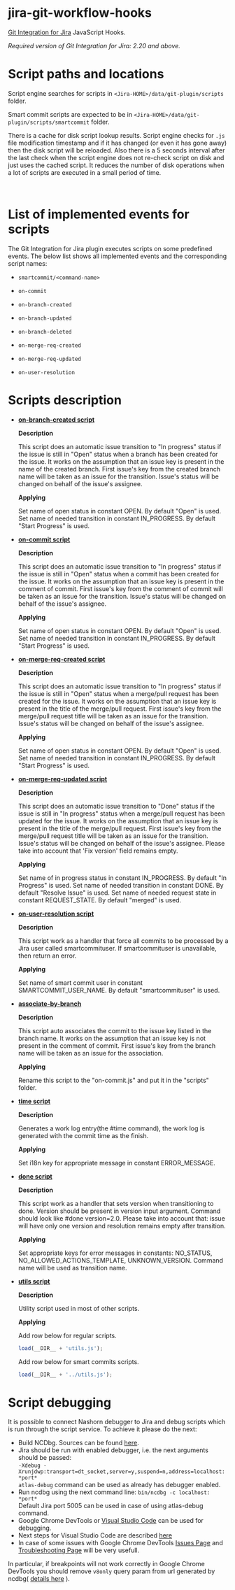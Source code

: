 # jira-git-workflow-hooks
[Git Integration for Jira](https://marketplace.atlassian.com/apps/4984/git-integration-for-jira) JavaScript Hooks.

*Required version of Git Integration for Jira: 2.20 and above.*

# Script paths and locations

Script engine searches for scripts in `<Jira-HOME>/data/git-plugin/scripts`
folder.

Smart commit scripts are expected to be in
`<Jira-HOME>/data/git-plugin/scripts/smartcommit` folder.


There is a cache for disk script lookup results. Script engine checks for `.js`
file modification timestamp and if it has changed (or even it has gone away)
then the disk script will be reloaded. Also there is a 5 seconds
interval after the last check when the script engine does not re-check script on
disk and just uses the cached script. It reduces the number of disk operations
when a lot of scripts are executed in a small period of time.

 

# List of implemented events for scripts

The Git Integration for Jira plugin executes scripts on some predefined events.
The below list shows all implemented events and the corresponding script names:

-   `smartcommit/<command-name>`

-   `on-commit`

-   `on-branch-created`

-   `on-branch-updated`

-   `on-branch-deleted`

-   `on-merge-req-created`

-   `on-merge-req-updated`

-   `on-user-resolution`


# Scripts description

* [**on-branch-created script**](http://github.com/BigBrassBand/jira-git-workflow-hooks/blob/master/scripts/on-branch-created.js)
  
  **Description**

  This script does an automatic issue transition to "In progress" status if
  the issue is still in "Open" status when a branch has been created for the issue.
  It works on the assumption that an issue key is present in the name of the created branch.
  First issue's key from the created branch name will be taken as an issue for the transition.
  Issue's status will be changed on behalf of the issue's assignee.

  **Applying**

  Set name of open status in constant OPEN. By default "Open" is used.
  Set name of needed transition in constant IN_PROGRESS. By default "Start Progress" is used.

* [**on-commit script**](http://github.com/BigBrassBand/jira-git-workflow-hooks/blob/master/scripts/on-commit.js)

  **Description**

  This script does an automatic issue transition to "In progress" status if
  the issue is still in "Open" status when a commit has been created for the issue.
  It works on the assumption that an issue key is present in the comment of commit.
  First issue's key from the comment of commit will be taken as an issue for the transition.
  Issue's status will be changed on behalf of the issue's assignee.

  **Applying**

  Set name of open status in constant OPEN. By default "Open" is used.
  Set name of needed transition in constant IN_PROGRESS. By default "Start Progress" is used.

* [**on-merge-req-created script**](http://github.com/BigBrassBand/jira-git-workflow-hooks/blob/master/scripts/on-merge-req-created.js)
  
  **Description**

  This script does an automatic issue transition to "In progress" status if
  the issue is still in "Open" status when a merge/pull request has been created for the issue.
  It works on the assumption that an issue key is present in the title of the merge/pull request.
  First issue's key from the merge/pull request title will be taken as an issue for the transition.
  Issue's status will be changed on behalf of the issue's assignee.

  **Applying**

  Set name of open status in constant OPEN. By default "Open" is used.
  Set name of needed transition in constant IN_PROGRESS. By default "Start Progress" is used.

* [**on-merge-req-updated script**](http://github.com/BigBrassBand/jira-git-workflow-hooks/blob/master/scripts/on-merge-req-updated.js)
  
  **Description**

  This script does an automatic issue transition to "Done" status if
  the issue is still in "In progress" status when a merge/pull request has been updated for the issue.
  It works on the assumption that an issue key is present in the title of the merge/pull request.
  First issue's key from the merge/pull request title will be taken as an issue for the transition.
  Issue's status will be changed on behalf of the issue's assignee.
  Please take into account that 'Fix version' field remains empty.

  **Applying**

  Set name of in progress status in constant IN_PROGRESS. By default "In Progress" is used.
  Set name of needed transition in constant DONE. By default "Resolve Issue" is used.
  Set name of needed request state in constant REQUEST_STATE. By default "merged" is used.

* [**on-user-resolution script**](http://github.com/BigBrassBand/jira-git-workflow-hooks/blob/master/scripts/on-user-resolution.js)
  
  **Description**

  This script work as a handler that force all commits to be processed by a Jira user called smartcommituser.
  If smartcommituser is unavailable, then return an error.

  **Applying**

  Set name of smart commit user in constant SMARTCOMMIT_USER_NAME. By default "smartcommituser" is used.
  
* [**associate-by-branch**](http://github.com/BigBrassBand/jira-git-workflow-hooks/blob/master/scripts/associate-by-branch.js)

  **Description**
  
  This script auto associates the commit to the issue key listed in the branch name.
  It works on the assumption that an issue key is not present in the comment of commit.
  First issue's key from the branch name will be taken as an issue for the association.
  
  **Applying**
  
  Rename this script to the "on-commit.js" and put it in the "scripts" folder.

* [**time script**](http://github.com/BigBrassBand/jira-git-workflow-hooks/blob/master/scripts/smartcommit/time.js)
  
  **Description**

  Generates a work log entry(the #time command), the work log is generated with the commit time as
  the finish.

  **Applying**

  Set i18n key for appropriate message in constant ERROR_MESSAGE.
  
* [**done script**](https://github.com/BigBrassBand/jira-git-workflow-hooks/blob/master/scripts/smartcommit/done.js)
  
  **Description**

  This script work as a handler that sets version when transitioning to done.
  Version should be present in version input argument.
  Command should look like #done version=2.0.
  Please take into account that:
  issue will have only one version and resolution remains empty after transition.

  **Applying**

  Set appropriate keys for error messages in constants: NO_STATUS, NO_ALLOWED_ACTIONS_TEMPLATE, UNKNOWN_VERSION.
  Command name will be used as transition name.
  
* [**utils script**](http://github.com/BigBrassBand/jira-git-workflow-hooks/blob/master/scripts/utils.js)
  
  **Description**

  Utility script used in most of other scripts.

  **Applying**

  Add row below for regular scripts.
  ```javascript
  load(__DIR__ + 'utils.js');
  ```

  Add row below for smart commits scripts.
  ```javascript
  load(__DIR__ + '../utils.js');
  ```
# Script debugging
  
It is possible to connect Nashorn debugger to Jira and debug scripts which is run through the script service. 
To achieve it please do the next:
  * Build NCDbg. Sources can be found [here](https://github.com/provegard/ncdbg).
  * Jira should be run with enabled debugger, i.e. the next arguments should be passed:  
    `-Xdebug -Xrunjdwp:transport=dt_socket,server=y,suspend=n,address=localhost: *port*`  
    `atlas-debug` command can be used as already has debugger enabled.
  * Run ncdbg using the next command line: `bin/ncdbg -c localhost: *port*`  
    Default Jira port 5005 can be used in case of using atlas-debug command.
  * Google Chrome DevTools or [Visual Studio Code](https://code.visualstudio.com/) can be used for debugging.
  * Next steps for Visual Studio Code are described [here](https://github.com/provegard/ncdbg/blob/master/docs/VSCode.md)
  * In case of some issues with Google Chrome DevTools [Issues Page](https://github.com/provegard/ncdbg/issues) and [Troubleshooting Page](https://github.com/provegard/ncdbg/blob/master/docs/Troubleshooting.md) will be very usefull.  
  
In particular, if breakpoints will not work correctly in Google Chrome DevTools you should remove `v8only` query param from url generated by ncdbg( [details here](https://github.com/provegard/ncdbg/issues/100) ).

